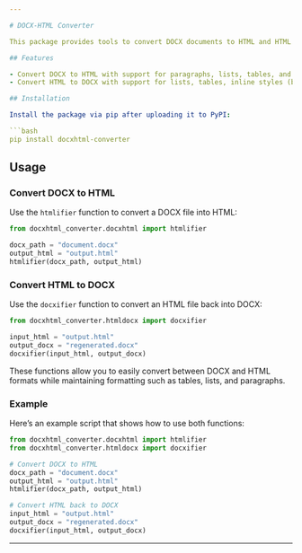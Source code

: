 ```yaml
---

# DOCX-HTML Converter

This package provides tools to convert DOCX documents to HTML and HTML back to DOCX, while preserving formatting such as tables, lists, and paragraphs.

## Features

- Convert DOCX to HTML with support for paragraphs, lists, tables, and inline formatting.
- Convert HTML to DOCX with support for lists, tables, inline styles (bold, italic), and more.

## Installation

Install the package via pip after uploading it to PyPI:

```bash
pip install docxhtml-converter
```

## Usage

### Convert DOCX to HTML

Use the `htmlifier` function to convert a DOCX file into HTML:

```python
from docxhtml_converter.docxhtml import htmlifier

docx_path = "document.docx"
output_html = "output.html"
htmlifier(docx_path, output_html)
```

### Convert HTML to DOCX

Use the `docxifier` function to convert an HTML file back into DOCX:

```python
from docxhtml_converter.htmldocx import docxifier

input_html = "output.html"
output_docx = "regenerated.docx"
docxifier(input_html, output_docx)
```

These functions allow you to easily convert between DOCX and HTML formats while maintaining formatting such as tables, lists, and paragraphs.

### Example

Here’s an example script that shows how to use both functions:

```python
from docxhtml_converter.docxhtml import htmlifier
from docxhtml_converter.htmldocx import docxifier

# Convert DOCX to HTML
docx_path = "document.docx"
output_html = "output.html"
htmlifier(docx_path, output_html)

# Convert HTML back to DOCX
input_html = "output.html"
output_docx = "regenerated.docx"
docxifier(input_html, output_docx)
```

---
```


